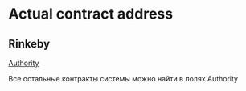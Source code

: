 
# Actual contract address

## Rinkeby

[Authority](https://rinkeby.etherscan.io/address/0x38640338f7b416ba24aa28f9623aa0843a2b32f1)

Все остальные контракты системы можно найти в полях Authority



